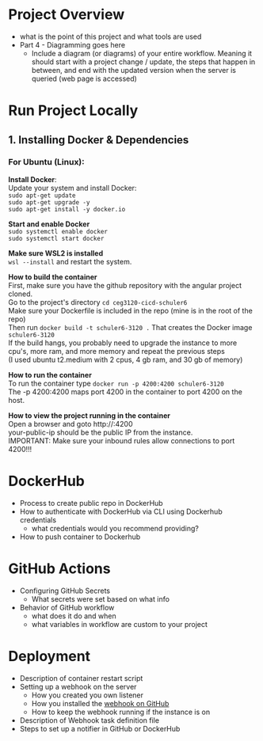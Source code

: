 # Project Overview

- what is the point of this project and what tools are used
- Part 4 - Diagramming goes here
  - Include a diagram (or diagrams) of your entire workflow. Meaning it should start with a project change / update, the steps that happen in between, and end with the updated version when the server is queried (web page is accessed)

# Run Project Locally

## 1. Installing Docker & Dependencies

### For **Ubuntu (Linux)**:

   **Install Docker**:  
   Update your system and install Docker:  
   `sudo apt-get update`  
   `sudo apt-get upgrade -y`  
   `sudo apt-get install -y docker.io`  

   **Start and enable Docker**  
   `sudo systemctl enable docker`  
   `sudo systemctl start docker`

   **Make sure WSL2 is installed**  
   `wsl --install`  and restart the system.  
   
 **How to build the container**  
 First, make sure you have the github repository with the angular project cloned.  
 Go to the project's directory `cd ceg3120-cicd-schuler6`  
 Make sure your Dockerfile is included in the repo (mine is in the root of the repo)  
 Then run `docker build -t schuler6-3120 .`
 That creates the Docker image `schuler6-3120`  
 If the build hangs, you probably need to upgrade the instance to more cpu's, more ram, and more memory and repeat the previous steps  
 (I used ubuntu t2.medium with 2 cpus, 4 gb ram, and 30 gb of memory)  
 
 **How to run the container**  
 To run the container type `docker run -p 4200:4200 schuler6-3120`  
 The -p 4200:4200 maps port 4200 in the container to port 4200 on the host.  
 
 
 **How to view the project running in the container**   
 Open a browser and goto http://<your-public-ip>:4200  
 your-public-ip should be the public IP from the instance.  
 IMPORTANT:  Make sure your inbound rules allow connections to port 4200!!!  

# DockerHub

- Process to create public repo in DockerHub
- How to authenticate with DockerHub via CLI using Dockerhub credentials
  - what credentials would you recommend providing?
- How to push container to Dockerhub

# GitHub Actions

- Configuring GitHub Secrets
  - What secrets were set based on what info
- Behavior of GitHub workflow
  - what does it do and when
  - what variables in workflow are custom to your project

# Deployment

- Description of container restart script
- Setting up a webhook on the server
  - How you created you own listener
  - How you installed the [webhook on GitHub](https://github.com/adnanh/webhook)
  - How to keep the webhook running if the instance is on
- Description of Webhook task definition file
- Steps to set up a notifier in GitHub or DockerHub

